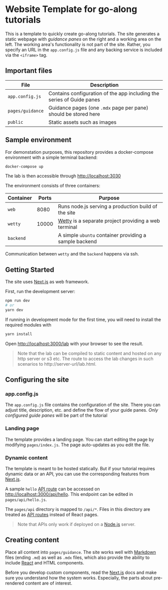 # Website Template for go-along tutorials

This is a template to quickly create go-along tutorials. The site generates a static webpage with *guidance panes* on the right and a working area on the left. The working area's functionality is not part of the site. Rather, you specify an URL in the `app.config.js` file and any backing service is included via the `<iframe>` tag.

## Important files

| File             | Description                                                           |
| ---------------- | --------------------------------------------------------------------- |
| `app.config.js`  | Contains configuration of the app including the series of Guide panes |
| `pages/guidance` | Guidance pages (one `.mdx` page per pane) should be stored here       |
| `public`         | Static assets such as images                                          |

## Sample environment

For demonstation purposes, this repository provides a docker-compose environment with a simple terminal backend:

```bash
docker-compose up
```

The lab is then accessible through [http://localhost:3030](http://localhost:3030)

The environment consists of three containers:

| Container | Ports | Purpose                                                                                  |
| --------- | ----- | ---------------------------------------------------------------------------------------- |
| `web`     | 8080  | Runs node.js serving a production build of the site                                      |
| `wetty`   | 10000 | [Wetty](https://github.com/butlerx/wetty) is a separate project providing a web terminal |
| `backend` |       | A simple `ubuntu` container providing a sample backend                                   |

Communication between `wetty` and  the `backend` happens via ssh.

## Getting Started

The site uses [Next.js](https://nextjs.org/) as web framework.

First, run the development server:

```bash
npm run dev
# or
yarn dev
```

If running in development mode for the first time, you will need to install the required
modules with

```bash
yarn install
```

Open [http://localhost:3000/lab](http://localhost:3000/lab) with your browser to see the result.

> Note that the lab can be compiled to static content and hosted on any http server or s3 etc. The route to access the lab changes in such scenarios to http://server-url/lab.html.

## Configuring the site

### app.config.js

The `app.config.js` file contains the configuration of the site. There you can adjust title, description, etc. and define the flow of your guide panes. *Only configured guide panes* will be part of the tutorial

### Landing page

The template provides a landing page. You can start editing the page by modifying `pages/index.js`. The page auto-updates as you edit the file.

### Dynamic content

The template is meant to be hosted statically. But if your tutorial requires dynamic data or an API, you can use the corresponding features from [Next.js](https://nextjs.org/).

A sample `hello` [API route](https://nextjs.org/docs/api-routes/introduction) can be accessed on [http://localhost:3000/api/hello](http://localhost:3000/api/hello). This endpoint can be edited in `pages/api/hello.js`.

The `pages/api` directory is mapped to `/api/*`. Files in this directory are treated as [API routes](https://nextjs.org/docs/api-routes/introduction) instead of React pages.

> Note that APIs only work if deployed on a [Node.js](https://nodejs.org/en/) server.

## Creating content

Place all content into `pages/guidance`. The site works well with [Markdown](https://daringfireball.net/projects/markdown/) files (ending `.md`) as well as `.mdx` files, which also provide the ability to include [React](https://reactjs.org/) and HTML components.

Before you develop custom components, read the [Next.js](https://nextjs.org/) docs and make sure you understand how the system works. Especially, the parts about pre-rendered content are of interest.
